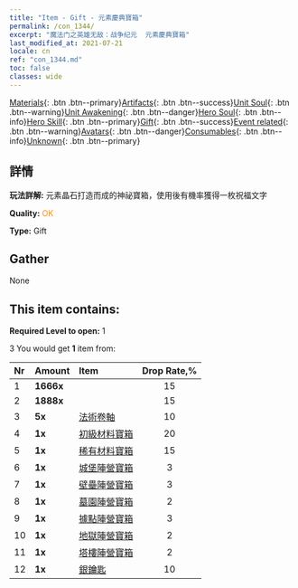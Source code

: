 ```yaml
---
title: "Item - Gift - 元素慶典寶箱"
permalink: /con_1344/
excerpt: "魔法门之英雄无敌：战争纪元  元素慶典寶箱"
last_modified_at: 2021-07-21
locale: cn
ref: "con_1344.md"
toc: false
classes: wide
---
```

 [Materials](/ItemsCN/){: .btn .btn--primary}[Artifacts](/ItemsCN/Artifacts/){: .btn .btn--success}[Unit Soul](/ItemsCN/UnitSoul/){: .btn .btn--warning}[Unit Awakening](/ItemsCN/UnitAwakening/){: .btn .btn--danger}[Hero Soul](/ItemsCN/HeroSoul/){: .btn .btn--info}[Hero Skill](/ItemsCN/HeroSkill/){: .btn .btn--primary}[Gift](/ItemsCN/Gift/){: .btn .btn--success}[Event related](/ItemsCN/Events/){: .btn .btn--warning}[Avatars](/ItemsCN/Avatars/){: .btn .btn--danger}[Consumables](/ItemsCN/Consumables/){: .btn .btn--info}[Unknown](/ItemsCN/Unknown/){: .btn .btn--primary}

## 詳情
 **玩法詳解:** 元素晶石打造而成的神祕寶箱，使用後有機率獲得一枚祝福文字

 **Quality:** <span style="color: #FF8C00">OK</span>

 **Type:** Gift

## Gather

  None

## This item contains:

 **Required Level to open:** 1

 3 You would get **1** item  from:

  | Nr | Amount |     Item    | Drop Rate,% |
  |:---|:-------|:------------|:---------:|
  | 1 |  **1666x** | <i class="fas fa-coins"/> | 15 | 
  | 2 |  **1888x** | <i class="fas fa-coins"/> | 15 | 
  | 3 |  **5x** | [法術卷軸](/cn/Items/con_694/) | 10 | 
  | 4 |  **1x** | [初級材料寶箱](/cn/Items/con_756/) | 20 | 
  | 5 |  **1x** | [稀有材料寶箱](/cn/Items/con_757/) | 15 | 
  | 6 |  **1x** | [城堡陣營寶箱](/cn/Items/con_1269/) | 3 | 
  | 7 |  **1x** | [壁壘陣營寶箱](/cn/Items/con_1270/) | 3 | 
  | 8 |  **1x** | [墓園陣營寶箱](/cn/Items/con_1271/) | 2 | 
  | 9 |  **1x** | [據點陣營寶箱](/cn/Items/con_1272/) | 3 | 
  | 10 |  **1x** | [地獄陣營寶箱](/cn/Items/con_1273/) | 2 | 
  | 11 |  **1x** | [塔樓陣營寶箱](/cn/Items/con_1274/) | 2 | 
  | 12 |  **1x** | [銀鑰匙](/cn/Items/con_693/) | 10 | 
